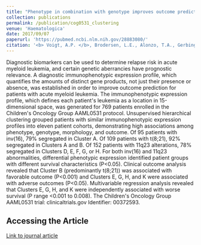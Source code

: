 ```yaml
---
title: "Phenotype in combination with genotype improves outcome prediction in acute myeloid leukemia: a report from Children's Oncology Group protocol AAML0531"
collection: publications
permalink: /publication/cog0531_clustering
venue: 'Haematologica'
date: 2017/09/07
paperurl: 'https://pubmed.ncbi.nlm.nih.gov/28883080/'
citation: '<b> Voigt, A.P. </b>, Brodersen, L.E., Alonzo, T.A., Gerbing, R.B., Menssen, A.J., Wilson, E.R., Kahwash, S., Raimondi, S.C., Hirsch, B.A., Gamis, A.S., et al. Phenotype in combination with genotype improves outcome prediction in acute myeloid leukemia: a report from Childrens Oncology Group protocol AAML0531. Haematologica 2017.'
---
```


Diagnostic biomarkers can be used to determine relapse risk in acute myeloid leukemia, and certain genetic aberrancies have prognostic relevance. A diagnostic immunophenotypic expression profile, which quantifies the amounts of distinct gene products, not just their presence or absence, was established in order to improve outcome prediction for patients with acute myeloid leukemia. The immunophenotypic expression profile, which defines each patient's leukemia as a location in 15-dimensional space, was generated for 769 patients enrolled in the Children's Oncology Group AAML0531 protocol. Unsupervised hierarchical clustering grouped patients with similar immunophenotypic expression profiles into eleven patient cohorts, demonstrating high associations among phenotype, genotype, morphology, and outcome. Of 95 patients with inv(16), 79% segregated in Cluster A. Of 109 patients with t(8;21), 92% segregated in Clusters A and B. Of 152 patients with 11q23 alterations, 78% segregated in Clusters D, E, F, G, or H. For both inv(16) and 11q23 abnormalities, differential phenotypic expression identified patient groups with different survival characteristics (P\<0.05). Clinical outcome analysis revealed that Cluster B (predominantly t(8;21)) was associated with favorable outcome (P\<0.001) and Clusters E, G, H, and K were associated with adverse outcomes (P\<0.05). Multivariable regression analysis revealed that Clusters E, G, H, and K were independently associated with worse survival (P range \<0.001 to 0.008). The Children's Oncology Group AAML0531 trial: clinicaltrials.gov Identifier: 00372593.

## Accessing the Article

[Link to journal article](https://pubmed.ncbi.nlm.nih.gov/28883080/)
